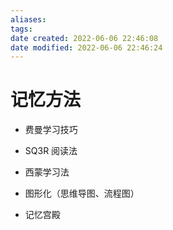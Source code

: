 ```yaml
---
aliases: 
tags: 
date created: 2022-06-06 22:46:08
date modified: 2022-06-06 22:46:24
---
```


# 记忆方法

- 费曼学习技巧

- SQ3R 阅读法

- 西蒙学习法

- 图形化（思维导图、流程图）

- 记忆宫殿
